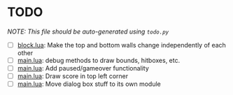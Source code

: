 # TODO
_NOTE: This file should be auto-generated using `todo.py`_  
  
- [ ] [block.lua](block.lua#L179): Make the top and bottom walls change independently of each other
- [ ] [main.lua](main.lua#L168): debug methods to draw bounds, hitboxes, etc.
- [ ] [main.lua](main.lua#L231): Add paused/gameover functionality
- [ ] [main.lua](main.lua#L258): Draw score in top left corner
- [ ] [main.lua](main.lua#L272): Move dialog box stuff to its own module
